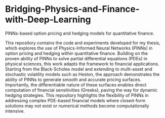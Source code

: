 # Bridging-Physics-and-Finance-with-Deep-Learning
PINNs-based option pricing and hedging models for quantitative finance.

This repository contains the code and experiments developed for my thesis, which explores the use of Physics-Informed Neural Networks (PINNs) in option pricing and hedging within quantitative finance. Building on the proven ability of PINNs to solve partial differential equations (PDEs) in physical sciences, this work adapts the framework to financial applications. Starting from the Black-Scholes model and extending to multi-asset and stochastic volatility models such as Heston, the approach demonstrates the ability of PINNs to generate smooth and accurate pricing surfaces. Importantly, the differentiable nature of these surfaces enables direct computation of financial sensitivities (Greeks), paving the way for dynamic hedging strategies. This repository highlights the flexibility of PINNs in addressing complex PDE-based financial models where closed-form solutions may not exist or numerical methods become computationally intensive.
